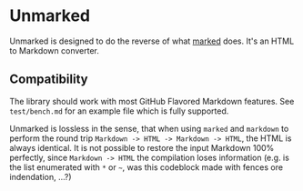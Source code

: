 # Unmarked

Unmarked is designed to do the reverse of what [marked](https://github.com/markedjs/marked) does. It's an HTML to Markdown converter.

## Compatibility

The library should work with most GitHub Flavored Markdown features. See `test/bench.md` for an example file which is fully supported.

Unmarked is lossless in the sense, that when using `marked` and `markdown` to perform the round trip `Markdown -> HTML -> Markdown -> HTML`, the HTML is always identical. It is not possible to restore the input Markdown 100% perfectly, since `Markdown -> HTML` the compilation loses information (e.g. is the list enumerated with `*` or `~`, was this codeblock made with fences ore indendation, ...?)
